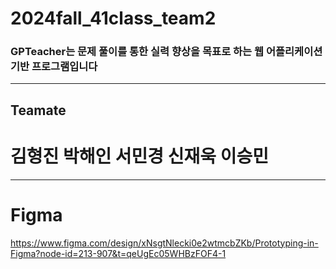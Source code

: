 # 2024fall_41class_team2
### GPTeacher는 문제 풀이를 통한 실력 향상을 목표로 하는 웹 어플리케이션 기반 프로그램입니다
***
## Teamate
# 김형진 박해인 서민경 신재욱 이승민
***
# Figma
<https://www.figma.com/design/xNsgtNlecki0e2wtmcbZKb/Prototyping-in-Figma?node-id=213-907&t=qeUgEc05WHBzFOF4-1>
